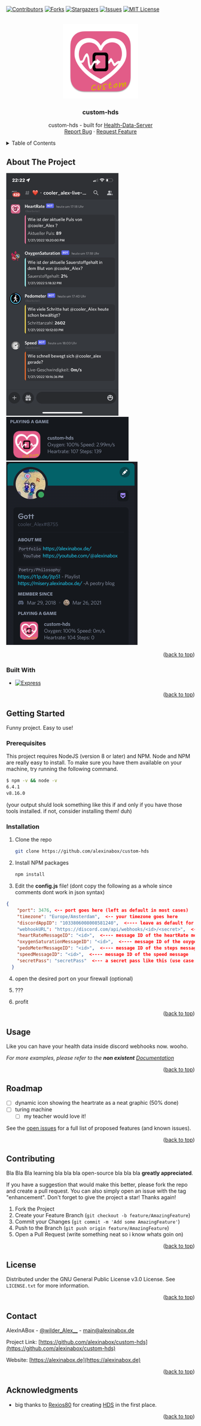 [![Contributors][contributors-shield]][contributors-url]
[![Forks][forks-shield]][forks-url]
[![Stargazers][stars-shield]][stars-url]
[![Issues][issues-shield]][issues-url]
[![MIT License][license-shield]][license-url]




<!-- PROJECT LOGO -->
<br />
<div align="center">
  <a href="https://github.com/alexinabox/custom-hds">
    <img src="assets/logo.png" alt="Logo" width="200" height="200">
  </a>

<h3 align="center">custom-hds</h3>

  <p align="center">
    custom-hds - built for <a href="https://github.com/Rexios80/Health-Data-Server-Overlay/">Health-Data-Server</a>
    <br />
    <a href="https://github.com/alexinabox/custom-hds/issues">Report Bug</a>
    ·
    <a href="https://github.com/alexinabox/custom-hds/issues">Request Feature</a>
  </p>
</div>



<!-- TABLE OF CONTENTS -->
<details>
  <summary>Table of Contents</summary>
  <ol>
    <li>
      <a href="#about-the-project">About The Project</a>
      <ul>
        <li><a href="#built-with">Built With</a></li>
      </ul>
    </li>
    <li>
      <a href="#getting-started">Getting Started</a>
      <ul>
        <li><a href="#prerequisites">Prerequisites</a></li>
        <li><a href="#installation">Installation</a></li>
      </ul>
    </li>
    <li><a href="#usage">Usage</a></li>
    <li><a href="#roadmap">Roadmap</a></li>
    <li><a href="#contributing">Contributing</a></li>
    <li><a href="#license">License</a></li>
    <li><a href="#contact">Contact</a></li>
    <li><a href="#acknowledgments">Acknowledgments</a></li>
  </ol>
</details>



<!-- ABOUT THE PROJECT -->
## About The Project
<div align="left">
  <a href="https://github.com/AlexInABox/custom-hds/tree/main/assets">
    <img src="assets/showcase1.png" alt="Screenshot" width="300" height="648.87">
    <img src="assets/showcase2.png" alt="Discord RPC" width="327" height="117">
    <img src="assets/showcase3.png" alt="Discord RPC" width="351" height="490">
  </a>
</div>


<p align="right">(<a href="#readme-top">back to top</a>)</p>



### Built With

* [![Express][Express.js]][Express-url]

<p align="right">(<a href="#readme-top">back to top</a>)</p>



<!-- GETTING STARTED -->
## Getting Started

Funny project. Easy to use!

### Prerequisites

This project requires NodeJS (version 8 or later) and NPM. Node and NPM are really easy to install. To make sure you have them available on your machine, try running the following command.

```sh
$ npm -v && node -v
6.4.1
v8.16.0
```

(your output shuld look something like this if and only if you have those tools installed. if not, consider installing them! duh)

### Installation

1. Clone the repo
   ```sh
   git clone https://github.com/alexinabox/custom-hds
   ```
2. Install NPM packages
   ```sh
   npm install
   ```
3. Edit the **config.js** file!  (dont copy the following as a whole since comments dont work in json syntax)

```json
{
    "port": 3476, <-- port goes here (left as default in most cases)
    "timezone": "Europe/Amsterdam",  <-- your timezone goes here
    "discordAppID": "1033806008008581240",  <---- leave as default for fancy heartrate icons (or create your own application at https://https://discord.com/developers)
    "webhookURL": "https://discord.com/api/webhooks/<id>/<secret>",  <--- add your discord webhook like this
    "heartRateMessageID": "<id>",  <---- message ID of the heartRate message
    "oxygenSaturationMessageID": "<id>",  <---- message ID of the oxygen message
    "pedoMeterMessageID": "<id>",  <---- message ID of the steps message
    "speedMessageID": "<id>",  <---- message ID of the speed message
    "secretPass": "secretPass"  <--- a secret pass like this (use case: http://example.com/secretPass)  ((leave blank when using locally or you just dont care))
  }
```

4. open the desired port on your firewall (optional) 

5. ???
 
6. profit

<p align="right">(<a href="#readme-top">back to top</a>)</p>



<!-- USAGE EXAMPLES -->
## Usage

Like you can have your health data inside discord webhooks now. wooho.

_For more examples, please refer to the **non existent** [Documentation](https://example.com)_

<p align="right">(<a href="#readme-top">back to top</a>)</p>



<!-- ROADMAP -->
## Roadmap

- [ ] dynamic icon showing the heartrate as a neat graphic (50% done)
- [ ] turing machine
    - [ ] my teacher would love it!

See the [open issues](https://github.com/alexinabox/custom-hds/issues) for a full list of proposed features (and known issues).

<p align="right">(<a href="#readme-top">back to top</a>)</p>



<!-- CONTRIBUTING -->
## Contributing

Bla Bla Bla learning bla bla bla open-source bla bla bla **greatly appreciated**.

If you have a suggestion that would make this better, please fork the repo and create a pull request. You can also simply open an issue with the tag "enhancement".
Don't forget to give the project a star! Thanks again!

1. Fork the Project
2. Create your Feature Branch (`git checkout -b feature/AmazingFeature`)
3. Commit your Changes (`git commit -m 'Add some AmazingFeature'`)
4. Push to the Branch (`git push origin feature/AmazingFeature`)
5. Open a Pull Request (write something neat so i know whats goin on)

<p align="right">(<a href="#readme-top">back to top</a>)</p>



<!-- LICENSE -->
## License

Distributed under the GNU General Public License v3.0 License. See `LICENSE.txt` for more information.

<p align="right">(<a href="#readme-top">back to top</a>)</p>



<!-- CONTACT -->
## Contact

AlexInABox - [@wilder_Alex__](https://twitter.com/wilder_Alex__) - main@alexinabox.de

Project Link: [https://github.com/alexinabox/custom-hds](https://github.com/alexinabox/custom-hds)

Website: [https://alexinabox.de](https://alexinabox.de)

<p align="right">(<a href="#readme-top">back to top</a>)</p>



<!-- ACKNOWLEDGMENTS -->
## Acknowledgments

* []() big thanks to [Rexios80](https://github.com/Rexios80) for creating [HDS](https://github.com/Rexios80/hds_overlay) in the first place.

<p align="right">(<a href="#readme-top">back to top</a>)</p>



<!-- MARKDOWN LINKS & IMAGES -->
<!-- https://www.markdownguide.org/basic-syntax/#reference-style-links -->
[contributors-shield]: https://img.shields.io/github/contributors/alexinabox/custom-hds.svg?style=for-the-badge
[contributors-url]: https://github.com/alexinabox/custom-hds/graphs/contributors
[forks-shield]: https://img.shields.io/github/forks/alexinabox/custom-hds.svg?style=for-the-badge
[forks-url]: https://github.com/alexinabox/custom-hds/network/members
[stars-shield]: https://img.shields.io/github/stars/alexinabox/custom-hds.svg?style=for-the-badge
[stars-url]: https://github.com/alexinabox/custom-hds/stargazers
[issues-shield]: https://img.shields.io/github/issues/alexinabox/custom-hds.svg?style=for-the-badge
[issues-url]: https://github.com/alexinabox/custom-hds/issues
[license-shield]: https://img.shields.io/github/license/alexinabox/custom-hds.svg?style=for-the-badge
[license-url]: https://github.com/alexinabox/custom-hds/blob/master/LICENSE.txt
[product-screenshot]: assets/showcase1.png
[Express.js]: https://img.shields.io/badge/express.js-000000?style=for-the-badge&logo=expressdotjs&logoColor=white
[Express-url]: https://expressjs.com
